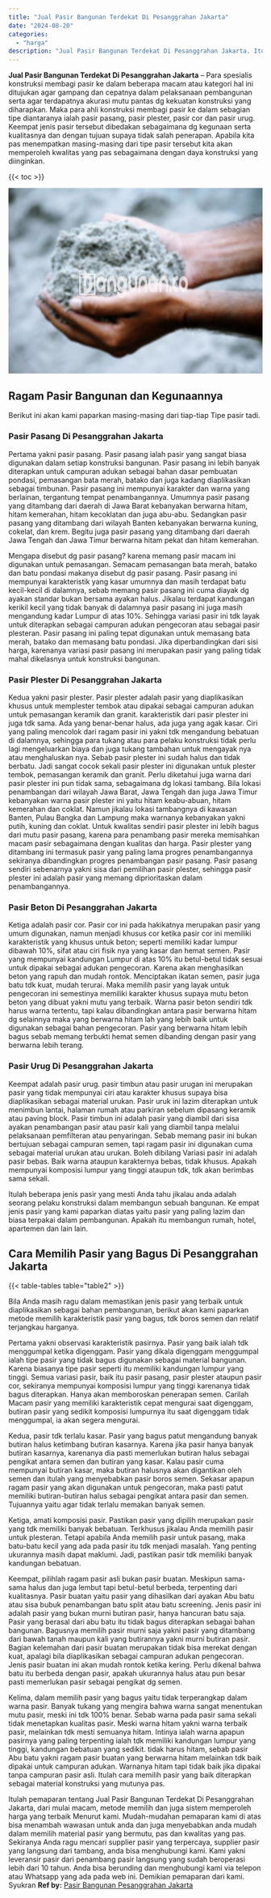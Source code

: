 ```yaml
---
title: "Jual Pasir Bangunan Terdekat Di Pesanggrahan Jakarta"
date: "2024-08-20"
categories: 
  - "harga"
description: "Jual Pasir Bangunan Terdekat Di Pesanggrahan Jakarta. Itulah pemaparan tentang Jual Pasir Bangunan Terdekat Di Pesanggrahan Jakarta, dari mulai macam, metode..."
---
```


**Jual Pasir Bangunan Terdekat Di Pesanggrahan Jakarta** – Para spesialis konstruksi membagi pasir ke dalam beberapa macam atau kategori hal ini ditujukan agar gampang dan cepatnya dalam pelaksanaan pembangunan serta agar terdapatnya akurasi mutu pantas dg kekuatan konstruksi yang diharapkan. Maka para ahli konstruksi membagi pasir ke dalam sebagian tipe diantaranya ialah pasir pasang, pasir plester, pasir cor dan pasir urug. Keempat jenis pasir tersebut dibedakan sebagaimana dg kegunaan serta kualitasnya dan dengan tujuan supaya tidak salah penerapan. Apabila kita pas menempatkan masing-masing dari tipe pasir tersebut kita akan memperoleh kwalitas yang pas sebagaimana dengan daya konstruksi yang diinginkan.

{{< toc >}}

![Jual Pasir Bangunan Terdekat Di Pesanggrahan Jakarta](/images/jual-pasir-bangunan-50.png)

## Ragam Pasir Bangunan dan Kegunaannya

Berikut ini akan kami paparkan masing-masing dari tiap-tiap Tipe pasir tadi.

### Pasir Pasang Di Pesanggrahan Jakarta

Pertama yakni pasir pasang. Pasir pasang ialah pasir yang sangat biasa digunakan dalam setiap konstruksi bangunan. Pasir pasang ini lebih banyak diterapkan untuk campuran adukan sebagai bahan dasar pembuatan pondasi, pemasangan bata merah, batako dan juga kadang diaplikasikan sebagai timbunan. Pasir pasang ini mempunyai karakter dan warna yang berlainan, tergantung tempat penambangannya. Umumnya pasir pasang yang ditambang dari daerah di Jawa Barat kebanyakan berwarna hitam, hitam kemerahan, hitam kecoklatan dan juga abu-abu. Sedangkan pasir pasang yang ditambang dari wilayah Banten kebanyakan berwarna kuning, cokelat, dan krem. Begitu juga pasir pasang yang ditambang dari daerah Jawa Tengah dan Jawa Timur berwarna hitam pekat dan hitam kemerahan.

Mengapa disebut dg pasir pasang? karena memang pasir macam ini digunakan untuk pemasangan. Semacam pemasangan bata merah, batako dan batu pondasi makanya disebut dg pasir pasang. Pasir pasang ini mempunyai karakteristik yang kasar umumnya dan masih terdapat batu kecil-kecil di dalamnya, sebab memang pasir pasang ini cuma diayak dg ayakan standar bukan bersama ayakan halus. Jikalau terdapat kandungan kerikil kecil yang tidak banyak di dalamnya pasir pasang ini juga masih mengandung kadar Lumpur di atas 10%. Sehingga variasi pasir ini tdk layak untuk diterapkan sebagai campuran adukan pengecoran atau sebagai pasir plesteran. Pasir pasang ini paling tepat digunakan untuk memasang bata merah, batako dan memasang batu pondasi. Jika diperbandingkan dari sisi harga, karenanya variasi pasir pasang ini merupakan pasir yang paling tidak mahal dikelasnya untuk konstruksi bangunan.

### Pasir Plester Di Pesanggrahan Jakarta

Kedua yakni pasir plester. Pasir plester adalah pasir yang diaplikasikan khusus untuk memplester tembok atau dipakai sebagai campuran adukan untuk pemasangan keramik dan granit. karakteristik dari pasir plester ini juga tdk sama. Ada yang benar-benar halus, ada juga yang agak kasar. Ciri yang paling mencolok dari ragam pasir ini yakni tdk mengandung bebatuan di dalamnya, sehingga para tukang atau para pelaku konstruksi tidak perlu lagi mengeluarkan biaya dan juga tukang tambahan untuk mengayak nya atau menghaluskan nya. Sebab pasir plester ini sudah halus dan tidak berbatu. Jadi sangat cocok sekali pasir plester ini digunakan untuk plester tembok, pemasangan keramik dan granit. Perlu diketahui juga warna dari pasir plester ini pun tidak sama, sebagaimana dg lokasi tambang. Bila lokasi penambangan dari wilayah Jawa Barat, Jawa Tengah dan juga Jawa Timur kebanyakan warna pasir plester ini yaitu hitam keabu-abuan, hitam kemerahan dan coklat. Namun jikalau lokasi tambangnya di kawasan Banten, Pulau Bangka dan Lampung maka warnanya kebanyakan yakni putih, kuning dan coklat. Untuk kwalitas sendiri pasir plester ini lebih bagus dari mutu pasir pasang, karena para penambang pasir mereka memisahkan macam pasir sebagaimana dengan kualitas dan harga. Pasir plester yang ditambang ini termasuk pasir yang paling lama progres penambangannya sekiranya dibandingkan progres penambangan pasir pasang. Pasir pasang sendiri sebenarnya yakni sisa dari pemilihan pasir plester, sehingga pasir plester ini adalah pasir yang memang diprioritaskan dalam penambangannya.

### Pasir Beton Di Pesanggrahan Jakarta

Ketiga adalah pasir cor. Pasir cor ini pada hakikatnya merupakan pasir yang umum digunakan, namun menjadi khusus cor ketika pasir cor ini memiliki karakteristik yang khusus untuk beton; seperti memiliki kadar lumpur dibawah 10%, sifat atau ciri fisik nya yang kasar dan hemat semen. Pasir yang mempunyai kandungan Lumpur di atas 10% itu betul-betul tidak sesuai untuk dipakai sebagai adukan pengecoran. Karena akan menghasilkan beton yang rapuh dan mudah rontok. Menciptakan ikatan semen, pasir juga batu tdk kuat, mudah terurai. Maka memilih pasir yang layak untuk pengecoran ini semestinya memiliki karakter khusus supaya mutu beton beton yang dibuat yakni mutu yang terbaik. Warna pasir beton sendiri tdk harus warna tertentu, tapi kalau dibandingkan antara pasir berwarna hitam dg selainnya maka yang berwarna hitam lah yang lebih baik untuk digunakan sebagai bahan pengecoran. Pasir yang berwarna hitam lebih bagus sebab memang terbukti hemat semen dibanding dengan pasir yang berwarna lebih terang.

### Pasir Urug Di Pesanggrahan Jakarta

Keempat adalah pasir urug. pasir timbun atau pasir urugan ini merupakan pasir yang tidak mempunyai ciri atau karakter khusus supaya bisa diaplikasikan sebagai material urukan. Pasir uruk ini lazim diterapkan untuk menimbun lantai, halaman rumah atau parkiran sebelum dipasang keramik atau paving block. Pasir timbun ini adalah pasir yang diambil dari sisa ayakan penambangan pasir atau pasir kali yang diambil tanpa melalui pelaksanaan pemfilteran atau penyaringan. Sebab memang pasir ini bukan bertujuan sebagai campuran semen, tapi ragam pasir ini digunakan cuma sebagai material urukan atau urukan. Boleh dibilang Variasi pasir ini adalah pasir bebas. Baik warna ataupun karakternya bebas, tidak khusus. Apakah mempunyai komposisi lumpur yang tinggi ataupun tdk, tdk akan berimbas sama sekali.

Itulah beberapa jenis pasir yang mesti Anda tahu jikalau anda adalah seorang pelaku konstruksi dalam membangun sebuah bangunan. Ke empat jenis pasir yang kami paparkan diatas yaitu pasir yang paling lazim dan biasa terpakai dalam pembangunan. Apakah itu membangun rumah, hotel, apartemen dan lain lain.

## Cara Memilih Pasir yang Bagus Di Pesanggrahan Jakarta

{{< table-tables table="table2" >}}

Bila Anda masih ragu dalam memastikan jenis pasir yang terbaik untuk diaplikasikan sebagai bahan pembangunan, berikut akan kami paparkan metode memilih karakteristik pasir yang bagus, tdk boros semen dan relatif terjangkau harganya.

Pertama yakni observasi karakteristik pasirnya. Pasir yang baik ialah tdk menggumpal ketika digenggam. Pasir yang dikala digenggam menggumpal ialah tipe pasir yang tidak bagus digunakan sebagai material bangunan. Karena biasanya tipe pasir seperti itu memiliki kandungan lumpur yang tinggi. Semua variasi pasir, baik itu pasir pasang, pasir plester ataupun pasir cor, sekiranya mempunyai komposisi lumpur yang tinggi karenanya tidak bagus diterapkan. Hanya akan memboroskan penerapan semen. Carilah Macam pasir yang memiliki karakteristik cepat mengurai saat digenggam, butiran pasir yang sedikit komposisi lumpurnya itu saat digenggam tidak menggumpal, ia akan segera mengurai.

Kedua, pasir tdk terlalu kasar. Pasir yang bagus patut mengandung banyak butiran halus ketimbang butiran kasarnya. Karena jika pasir hanya banyak butiran kasarnya, karenanya dia pasti memerlukan butiran halus sebagai pengikat antara semen dan butiran yang kasar. Kalau pasir cuma mempunyai butiran kasar, maka butiran halusnya akan digantikan oleh semen dan itulah yang menyebabkan pasir boros semen. Sekasar apapun ragam pasir yang akan digunakan untuk pengecoran, maka pasti patut memiliki butiran-butiran halus sebagai pengikat antara pasir dan semen. Tujuannya yaitu agar tidak terlalu memakan banyak semen.

Ketiga, amati komposisi pasir. Pastikan pasir yang dipilih merupakan pasir yang tdk memiliki banyak bebatuan. Terkhusus jikalau Anda memilih pasir untuk plesteran. Tetapi apabila Anda memilih pasir untuk pasang, maka batu-batu kecil yang ada pada pasir itu tdk menjadi masalah. Yang penting ukurannya masih dapat maklumi. Jadi, pastikan pasir tdk memiliki banyak kandungan bebatuan.

Keempat, pilihlah ragam pasir asli bukan pasir buatan. Meskipun sama-sama halus dan juga lembut tapi betul-betul berbeda, terpenting dari kualitasnya. Pasir buatan yaitu pasir yang dihasilkan dari ayakan Abu batu atau sisa bubuk penambangan batu split atau batu screening. Jenis pasir ini adalah pasir yang bukan murni butiran pasir, hanya hancuran batu saja. Pasir yang berasal dari abu batu itu tidak bagus diterapkan sebagai bahan bangunan. Bagusnya memilih pasir murni saja yakni pasir yang ditambang dari bawah tanah maupun kali yang butirannya yakni murni butiran pasir. Bagian kelemahan dari pasir buatan merupakan tidak bisa merekat dengan kuat, apalagi bila diaplikasikan sebagai campuran adukan pengecoran. Jenis pasir buatan ini akan mudah rontok ketika kering. Perlu dikenal bahwa batu itu berbeda dengan pasir, apakah ukurannya halus atau pun besar pasti memerlukan pasir sebagai pengikat dg semen.

Kelima, dalam memilih pasir yang bagus yaitu tidak terperangkap dalam warna pasir. Banyak tukang yang mengira bahwa warna sangat menentukan mutu pasir, meski ini tdk 100% benar. Sebab warna pada pasir sama sekali tidak menetapkan kualitas pasir. Meski warna hitam yakni warna terbaik pasir, melainkan tdk mesti semuanya hitam. Intinya ialah warna apapun pasirnya yang paling terpenting ialah tdk memiliki kandungan lumpur yang tinggi, kandungan bebatuan yang sedikit. tidak harus hitam, sebab pasir Abu batu yakni ragam pasir buatan yang berwarna hitam melainkan tdk baik dipakai untuk campuran adukan. Warnanya hitam tapi tidak baik jika dipakai tanpa campuran pasir asli. Itulah cara memilih pasir yang baik diterapkan sebagai material konstruksi yang mutunya pas.

Itulah pemaparan tentang Jual Pasir Bangunan Terdekat Di Pesanggrahan Jakarta, dari mulai macam, metode memilih dan juga sistem memperoleh harga yang terbaik Menurut kami. Mudah-mudahan pemaparan kami di atas bisa menambah wawasan untuk anda dan juga menyebabkan anda mudah dalam memilih material pasir yang bermutu, pas dan kwalitas yang pas. Sekiranya Anda ragu mencari supplier pasir yang terpercaya, supplier pasir yang langsung dari tambang, anda bisa menghubungi kami. Kami yakni leveransir pasir dari penambang pasir langsung yang sudah beroperasi lebih dari 10 tahun. Anda bisa berunding dan menghubungi kami via telepon atau Whatsapp yang ada pada web ini. Demikian pemaparan dari kami. Syukran
**Ref by:** [Pasir Bangunan Pesanggrahan Jakarta](https://id.wikipedia.org/wiki/Pasir)
